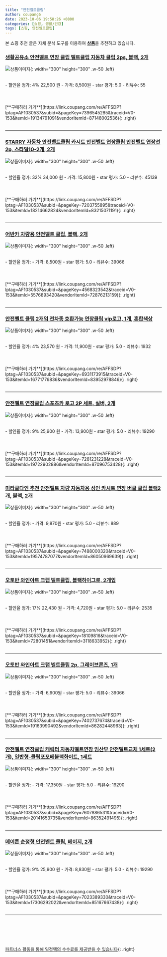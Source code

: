 ```yaml
---
title: "안전벨트클립"
author: coupang6
date: 2023-10-06 19:58:26 +0800
categories: [쇼핑, 생활/건강]
tags: [쇼핑, 안전벨트클립]
---
```


본 쇼핑 추천 글은 자체 분석 도구를 이용하여 [**상품**](https://link.coupang.com/a/bao1ui)을 추천하고 있습니다.

### [생활공유소 안전벨트 연장 클립 벨트클립 자동차 클립 2ps, 블랙, 2개](https://link.coupang.com/re/AFFSDP?lptag=AF1030537&subid=&pageKey=7396545285&traceid=V0-153&itemId=19134791091&vendorItemId=87148002536)

![상품이미지](https://thumbnail8.coupangcdn.com/thumbnails/remote/230x230ex/image/vendor_inventory/d15f/77efd6f66a355834dfb9c07c50b52a7b8ce29d7b38cf3194b8ab3a44f1ea.png){: width="300" height="300" .w-50 .left}


<br>
- 할인율 정가: 4%  22,500   원
- 가격: 8,500원
- star 평가: 5.0
- 리뷰수: 55
<br>
<br>
<br>
<br>
[**구매하러 가기**](https://link.coupang.com/re/AFFSDP?lptag=AF1030537&subid=&pageKey=7396545285&traceid=V0-153&itemId=19134791091&vendorItemId=87148002536){: .right}
<br>
<br>

---

### [STARRY 자동차 안전벨트클립 카시트 안전벨트 연장클립 안전벨트 연장선 2p, 스타일10-2개, 2개](https://link.coupang.com/re/AFFSDP?lptag=AF1030537&subid=&pageKey=7203755895&traceid=V0-153&itemId=18214662824&vendorItemId=83215071191)

![상품이미지](https://thumbnail6.coupangcdn.com/thumbnails/remote/230x230ex/image/vendor_inventory/d86b/67323b9b3b99a163d0fe8c8ba2c0fca96eed9d7f34f85495968d22d015ab.jpeg){: width="300" height="300" .w-50 .left}


<br>
- 할인율 정가: 32%  34,000   원
- 가격: 15,800원
- star 평가: 5.0
- 리뷰수: 45139
<br>
<br>
<br>
<br>
[**구매하러 가기**](https://link.coupang.com/re/AFFSDP?lptag=AF1030537&subid=&pageKey=7203755895&traceid=V0-153&itemId=18214662824&vendorItemId=83215071191){: .right}
<br>
<br>

---

### [어반카 차량용 안전벨트 클립, 블랙, 2개](https://link.coupang.com/re/AFFSDP?lptag=AF1030537&subid=&pageKey=4568323542&traceid=V0-153&itemId=5576893420&vendorItemId=72876213159)

![상품이미지](https://thumbnail8.coupangcdn.com/thumbnails/remote/230x230ex/image/retail/images/1648603780481431-3b9d4fef-9653-4b46-b485-75e2dce601b5.jpg){: width="300" height="300" .w-50 .left}


<br>
- 할인율 정가: 
- 가격: 8,500원
- star 평가: 5.0
- 리뷰수: 39066
<br>
<br>
<br>
<br>
[**구매하러 가기**](https://link.coupang.com/re/AFFSDP?lptag=AF1030537&subid=&pageKey=4568323542&traceid=V0-153&itemId=5576893420&vendorItemId=72876213159){: .right}
<br>
<br>

---

### [안전벨트 클립 2개입 전차종 호환가능 연장클립 vip로고, 1개, 혼합색상](https://link.coupang.com/re/AFFSDP?lptag=AF1030537&subid=&pageKey=6931173915&traceid=V0-153&itemId=16771776836&vendorItemId=83952978846)

![상품이미지](https://thumbnail8.coupangcdn.com/thumbnails/remote/230x230ex/image/vendor_inventory/33fb/687d1903265165370afb60390b4732e2885010c66949be33f490139b1cd4.png){: width="300" height="300" .w-50 .left}


<br>
- 할인율 정가: 4%  23,570   원
- 가격: 11,900원
- star 평가: 5.0
- 리뷰수: 1932
<br>
<br>
<br>
<br>
[**구매하러 가기**](https://link.coupang.com/re/AFFSDP?lptag=AF1030537&subid=&pageKey=6931173915&traceid=V0-153&itemId=16771776836&vendorItemId=83952978846){: .right}
<br>
<br>

---

### [안전벨트 연장클립 스포츠카 로고 2P 세트, 실버, 2개](https://link.coupang.com/re/AFFSDP?lptag=AF1030537&subid=&pageKey=7281231228&traceid=V0-153&itemId=19722902886&vendorItemId=87096753428)

![상품이미지](https://thumbnail9.coupangcdn.com/thumbnails/remote/230x230ex/image/vendor_inventory/0de9/02a226198ca5e06badcff74fc178e4c4e221c84380f45339107fb24f4ba7.png){: width="300" height="300" .w-50 .left}


<br>
- 할인율 정가: 9%  25,900   원
- 가격: 13,900원
- star 평가: 5.0
- 리뷰수: 19290
<br>
<br>
<br>
<br>
[**구매하러 가기**](https://link.coupang.com/re/AFFSDP?lptag=AF1030537&subid=&pageKey=7281231228&traceid=V0-153&itemId=19722902886&vendorItemId=87096753428){: .right}
<br>
<br>

---

### [미라클다인 추천 안전벨트 차량 자동차용 성인 카시트 연장 버클 클립 블랙2개, 블랙, 2개](https://link.coupang.com/re/AFFSDP?lptag=AF1030537&subid=&pageKey=7488000320&traceid=V0-153&itemId=19574787077&vendorItemId=86050969639)

![상품이미지](https://thumbnail8.coupangcdn.com/thumbnails/remote/230x230ex/image/vendor_inventory/df8b/32167f361aca74828a7b91dcbc09df384df6a3802cd1bd0872bf2437a431.png){: width="300" height="300" .w-50 .left}


<br>
- 할인율 정가: 
- 가격: 9,870원
- star 평가: 5.0
- 리뷰수: 889
<br>
<br>
<br>
<br>
[**구매하러 가기**](https://link.coupang.com/re/AFFSDP?lptag=AF1030537&subid=&pageKey=7488000320&traceid=V0-153&itemId=19574787077&vendorItemId=86050969639){: .right}
<br>
<br>

---

### [오토반 와인아트 크랩 벨트클립, 블랙하이그로, 2개입](https://link.coupang.com/re/AFFSDP?lptag=AF1030537&subid=&pageKey=18109816&traceid=V0-153&itemId=72801451&vendorItemId=3118633952)

![상품이미지](https://thumbnail7.coupangcdn.com/thumbnails/remote/230x230ex/image/product/image/vendoritem/2018/08/08/3118633952/e5459b1a-10bf-43a2-b942-cb4bbe070bb7.jpg){: width="300" height="300" .w-50 .left}


<br>
- 할인율 정가: 17%  22,430   원
- 가격: 4,720원
- star 평가: 5.0
- 리뷰수: 2535
<br>
<br>
<br>
<br>
[**구매하러 가기**](https://link.coupang.com/re/AFFSDP?lptag=AF1030537&subid=&pageKey=18109816&traceid=V0-153&itemId=72801451&vendorItemId=3118633952){: .right}
<br>
<br>

---

### [오토반 와인아트 크랩 벨트클립 2p, 그레이브론즈, 1개](https://link.coupang.com/re/AFFSDP?lptag=AF1030537&subid=&pageKey=7402737674&traceid=V0-153&itemId=19163990492&vendorItemId=86282448963)

![상품이미지](https://thumbnail6.coupangcdn.com/thumbnails/remote/230x230ex/image/retail/images/2023/06/15/11/1/b6855c18-b8a6-49fb-8b3e-2f9e23162244.jpg){: width="300" height="300" .w-50 .left}


<br>
- 할인율 정가: 
- 가격: 6,900원
- star 평가: 5.0
- 리뷰수: 39066
<br>
<br>
<br>
<br>
[**구매하러 가기**](https://link.coupang.com/re/AFFSDP?lptag=AF1030537&subid=&pageKey=7402737674&traceid=V0-153&itemId=19163990492&vendorItemId=86282448963){: .right}
<br>
<br>

---

### [안전벨트 연장클립 캐릭터 자동차벨트연장 임산부 안전벨트교체 1세트(2개), 일반형-클립포포베블랙화이트, 1세트](https://link.coupang.com/re/AFFSDP?lptag=AF1030537&subid=&pageKey=7607886531&traceid=V0-153&itemId=20141653735&vendorItemId=86352491495)

![상품이미지](https://thumbnail9.coupangcdn.com/thumbnails/remote/230x230ex/image/vendor_inventory/02b2/7d46b3b849a60bd1b718e73bbc1d3411b63b52308e33caef9bd347e7e2f9.jpg){: width="300" height="300" .w-50 .left}


<br>
- 할인율 정가: 
- 가격: 17,350원
- star 평가: 5.0
- 리뷰수: 19290
<br>
<br>
<br>
<br>
[**구매하러 가기**](https://link.coupang.com/re/AFFSDP?lptag=AF1030537&subid=&pageKey=7607886531&traceid=V0-153&itemId=20141653735&vendorItemId=86352491495){: .right}
<br>
<br>

---

### [메이튼 순정형 안전벨트 클립, 베이지, 2개](https://link.coupang.com/re/AFFSDP?lptag=AF1030537&subid=&pageKey=7023389330&traceid=V0-153&itemId=17306292022&vendorItemId=85167667438)

![상품이미지](https://thumbnail10.coupangcdn.com/thumbnails/remote/230x230ex/image/retail/images/5042146927058445-6757507b-89e1-4769-be1a-1f0b868f7d72.jpg){: width="300" height="300" .w-50 .left}


<br>
- 할인율 정가: 9%  25,900   원
- 가격: 8,830원
- star 평가: 5.0
- 리뷰수: 19290
<br>
<br>
<br>
<br>
[**구매하러 가기**](https://link.coupang.com/re/AFFSDP?lptag=AF1030537&subid=&pageKey=7023389330&traceid=V0-153&itemId=17306292022&vendorItemId=85167667438){: .right}
<br>
<br>

---
<br><br><br><br><br> [파트너스 활동을 통해 일정액의 수수료를 제공받을 수 있습니다](https://link.coupang.com/a/bao1ui){: .right}
